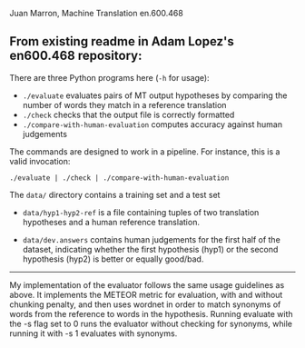 Juan Marron, Machine Translation en.600.468

From existing readme in Adam Lopez's en600.468 repository:
-------------------------------------------------

There are three Python programs here (`-h` for usage):

 - `./evaluate` evaluates pairs of MT output hypotheses by comparing the number of words they match in a reference translation
 - `./check` checks that the output file is correctly formatted
 - `./compare-with-human-evaluation` computes accuracy against human judgements 

The commands are designed to work in a pipeline. For instance, this is a valid invocation:

    ./evaluate | ./check | ./compare-with-human-evaluation


The `data/` directory contains a training set and a test set

 - `data/hyp1-hyp2-ref` is a file containing tuples of two translation hypotheses and a human reference translation.

 - `data/dev.answers` contains human judgements for the first half of the dataset, indicating whether the first hypothesis (hyp1) or the second hypothesis (hyp2) is better or equally good/bad.

-------------------------------------------------


My implementation of the evaluator follows the same usage guidelines as above. It implements the METEOR metric for
evaluation, with and without chunking penalty, and then uses wordnet in order to match synonyms of words from the reference
to words in the hypothesis.
Running evaluate with the -s flag set to 0 runs the evaluator without checking for synonyms,  while running it with -s 1 
evaluates with synonyms.
